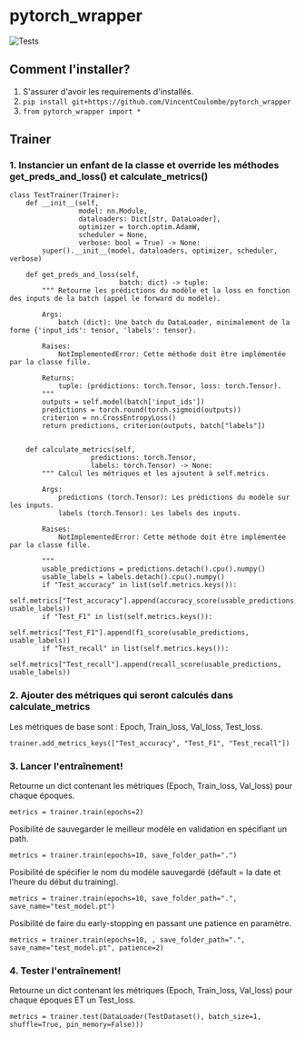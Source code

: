 # pytorch_wrapper
![Tests](https://github.com/VincentCoulombe/pytorch_wrapper/actions/workflows/tests.yml/badge.svg)
## Comment l'installer?
1. S'assurer d'avoir les requirements d'installés.
2. `pip install git+https://github.com/VincentCoulombe/pytorch_wrapper`
3. `from pytorch_wrapper import *`

## Trainer  

### 1. Instancier un enfant de la classe et override les méthodes get_preds_and_loss() et calculate_metrics()
```
class TestTrainer(Trainer):
    def __init__(self,
                 model: nn.Module,
                 dataloaders: Dict[str, DataLoader],
                 optimizer = torch.optim.AdamW,
                 scheduler = None,
                 verbose: bool = True) -> None:
        super().__init__(model, dataloaders, optimizer, scheduler, verbose)
        
    def get_preds_and_loss(self,
                           batch: dict) -> tuple:
        """ Retourne les prédictions du modèle et la loss en fonction des inputs de la batch (appel le forward du modèle).

        Args:
            batch (dict): Une batch du DataLoader, minimalement de la forme {'input_ids': tensor, 'labels': tensor}.

        Raises:
            NotImplementedError: Cette méthode doit être implémentée par la classe fille.

        Returns:
            tuple: (prédictions: torch.Tensor, loss: torch.Tensor).
        """
        outputs = self.model(batch['input_ids'])
        predictions = torch.round(torch.sigmoid(outputs)) 
        criterion = nn.CrossEntropyLoss()
        return predictions, criterion(outputs, batch["labels"])
    
    
    def calculate_metrics(self,
                    predictions: torch.Tensor,
                    labels: torch.Tensor) -> None:
        """ Calcul les métriques et les ajoutent à self.metrics.

        Args:
            predictions (torch.Tensor): Les prédictions du modèle sur les inputs.
            labels (torch.Tensor): Les labels des inputs.

        Raises:
            NotImplementedError: Cette méthode doit être implémentée par la classe fille.

        """
        usable_predictions = predictions.detach().cpu().numpy()
        usable_labels = labels.detach().cpu().numpy()
        if "Test_accuracy" in list(self.metrics.keys()):
            self.metrics["Test_accuracy"].append(accuracy_score(usable_predictions, usable_labels))
        if "Test_F1" in list(self.metrics.keys()):
            self.metrics["Test_F1"].append(f1_score(usable_predictions, usable_labels))
        if "Test_recall" in list(self.metrics.keys()):
            self.metrics["Test_recall"].append(recall_score(usable_predictions, usable_labels))
```

### 2. Ajouter des métriques qui seront calculés dans calculate_metrics

Les métriques de base sont : Epoch, Train_loss, Val_loss, Test_loss.
```
trainer.add_metrics_keys(["Test_accuracy", "Test_F1", "Test_recall"])
```

### 3. Lancer l'entraînement!

Retourne un dict contenant les métriques (Epoch, Train_loss, Val_loss) pour chaque époques.
```
metrics = trainer.train(epochs=2)
```

Posibilité de sauvegarder le meilleur modèle en validation en spécifiant un path.
```
metrics = trainer.train(epochs=10, save_folder_path=".")
```

Posibilité de spécifier le nom du modèle sauvegardé (défault = la date et l'heure du début du training).
```
metrics = trainer.train(epochs=10, save_folder_path=".", save_name="test_model.pt")
```

Posibilité de faire du early-stopping en passant une patience en paramètre.
```
metrics = trainer.train(epochs=10, , save_folder_path=".", save_name="test_model.pt", patience=2)
```
 
### 4. Tester l'entraînement!

Retourne un dict contenant les métriques (Epoch, Train_loss, Val_loss) pour chaque époques ET un Test_loss.
```
metrics = trainer.test(DataLoader(TestDataset(), batch_size=1, shuffle=True, pin_memory=False)))
```


